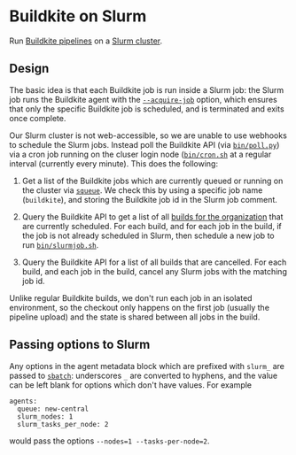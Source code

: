 # Buildkite on Slurm

Run [Buildkite pipelines](https://buildkite.com/) on a [Slurm cluster](https://slurm.schedmd.com/).

## Design

The basic idea is that each Buildkite job is run inside a Slurm job: the Slurm job runs the Buildkite agent with the [`--acquire-job`](https://buildkite.com/docs/agent/v3/cli-start#acquire-job) option, which ensures that only the specific Buildkite job is scheduled, and is terminated and exits once complete.

Our Slurm cluster is not web-accessible, so we are unable to use webhooks to schedule the Slurm jobs. Instead poll the Buildkite API (via [`bin/poll.py`](https://github.com/CliMA/slurm-buildkite/blob/master/bin/poll.py)) via a cron job running on the cluser login node ([`bin/cron.sh`]((https://github.com/CliMA/slurm-buildkite/blob/master/bin/cron.sh)) at a regular interval (currently every minute). This does the following:

1. Get a list of the Buildkite jobs which are currently queued or running on the cluster via [`squeue`](https://slurm.schedmd.com/squeue.html). We check this by using a specific job name (`buildkite`), and storing the Buildkite job id in the Slurm job comment.

2. Query the Buildkite API to get a list of all [builds for the organization](https://buildkite.com/docs/apis/rest-api/builds#list-builds-for-an-organization) that are currently scheduled. For each build, and for each job in the build, if the job is not already scheduled in Slurm, then schedule a new job to run [`bin/slurmjob.sh`](https://github.com/CliMA/slurm-buildkite/blob/master/bin/slurmjob.sh).

3. Query the Buildkite API for a list of all builds that are cancelled. For each build, and each job in the build, cancel any Slurm jobs with the matching job id.

Unlike regular Buildkite builds, we don't run each job in an isolated environment, so the checkout only happens on the first job (usually the pipeline upload) and the state is shared between all jobs in the build.

## Passing options to Slurm

Any options in the agent metadata block which are prefixed with `slurm_` are passed to [`sbatch`](https://slurm.schedmd.com/sbatch.html): underscores `_` are converted to hyphens, and the value can be left blank for options which don't have values. For example

```
agents:
  queue: new-central
  slurm_nodes: 1
  slurm_tasks_per_node: 2
```
would pass the options `--nodes=1 --tasks-per-node=2`.
